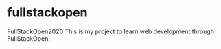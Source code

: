 # fullstackopen
FullStackOpen2020
This is my project to learn web development through FullStackOpen. 
